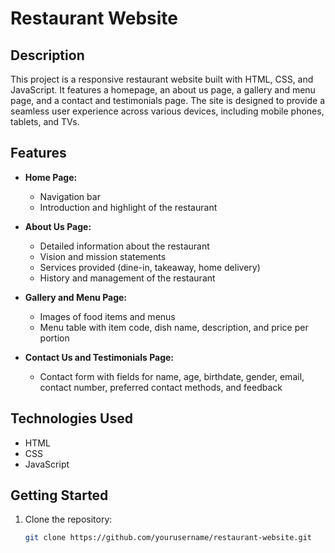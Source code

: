 # Restaurant Website

## Description

This project is a responsive restaurant website built with HTML, CSS, and JavaScript. It features a homepage, an about us page, a gallery and menu page, and a contact and testimonials page. The site is designed to provide a seamless user experience across various devices, including mobile phones, tablets, and TVs.

## Features

- **Home Page:**
  - Navigation bar
  - Introduction and highlight of the restaurant

- **About Us Page:**
  - Detailed information about the restaurant
  - Vision and mission statements
  - Services provided (dine-in, takeaway, home delivery)
  - History and management of the restaurant

- **Gallery and Menu Page:**
  - Images of food items and menus
  - Menu table with item code, dish name, description, and price per portion

- **Contact Us and Testimonials Page:**
  - Contact form with fields for name, age, birthdate, gender, email, contact number, preferred contact methods, and feedback

## Technologies Used

- HTML
- CSS
- JavaScript

## Getting Started

1. Clone the repository:

   ```sh
   git clone https://github.com/yourusername/restaurant-website.git

